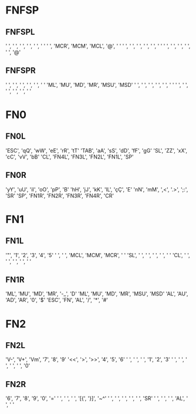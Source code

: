 # FNFSP
## FNFSPL
' ',		' ',		' ',		' ',		' ',		' '
' ',		'MCR',		'MCM',		'MCL',		'@',		' '
' ',		' ',		' ',		' ',		' ',		' '
' ',		' ',		' ',		' ',		' ',		'@'
## FNFSPR
' ',		' ',		' ',		' ',		' ',		' '
'ML',		'MU',		'MD',		'MR',		'MSU',		'MSD'
' ',		' ',		' ',		' ',		' ',		' '
' ',		' ',		' ',		' ',		' ',		' '

# FN0
## FN0L
'ESC',		'qQ',		'wW',		'eE',		'rR',		'tT'
'TAB',		'aA',		'sS',		'dD',		'fF',		'gG'
'SL',		'ZZ',		'xX',		'cC',		'vV',		'bB'
'CL',		'FN4L',		'FN3L',		'FN2L',		'FN1L',		'SP'
## FN0R
'yY',		'uU',		'iI',		'oO',		'pP',		'B'
'hH',		'jJ',		'kK',		'lL',		'çÇ',		'E'
'nN',		'mM',		',<',		'.>',		';:',		'SR'
'SP',		'FN1R',		'FN2R',		'FN3R',		'FN4R',		'CR'

# FN1
## FN1L
'"',		'1',		'2',		'3',		'4',		'5'
' ',		' ',		'MCL',		'MCM',		'MCR',		' '
'SL',		' ',		' ',		' ',		' ',		' '
'CL',		' ',		' ',		' ',		' ',		' '
## FN1R
'ML',		'MU',		'MD',		'MR',		'-_',		'D'
'ML',		'MU',		'MD',		'MR',		'MSU',		'MSD'
'AL',		'AU',		'AD',		'AR',		'0',		'$'
'ESC',		'FN',		'AL',		'/',		'*',		'#'

# FN2
## FN2L
'V-',		'V+',		'Vm',		'7',		'8',		'9'
'<<',		'>',		'>>',		'4',		'5',		'6'
' ',		' ',		' ',		'1',		'2',		'3'
' ',		' ',		' ',		' ',		' ',		'0'
## FN2R
'6',		'7',		'8',		'9',		'0',		'='
' ',		' ',		' ',		'[{',		'}]',		'~^'
' ',		' ',		' ',		' ',		' ',		'SR'
' ',		' ',		' ',		'AL',		' ',		' '
